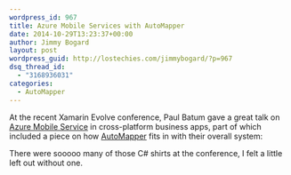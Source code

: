 ```yaml
---
wordpress_id: 967
title: Azure Mobile Services with AutoMapper
date: 2014-10-29T13:23:37+00:00
author: Jimmy Bogard
layout: post
wordpress_guid: http://lostechies.com/jimmybogard/?p=967
dsq_thread_id:
  - "3168936031"
categories:
  - AutoMapper
---
```

At the recent Xamarin Evolve conference, Paul Batum gave a great talk on [Azure Mobile Service](http://azure.microsoft.com/en-us/services/mobile-services/) in cross-platform business apps, part of which included a piece on how [AutoMapper](http://automapper.org) fits in with their overall system:



There were sooooo many of those C# shirts at the conference, I felt a little left out without one.